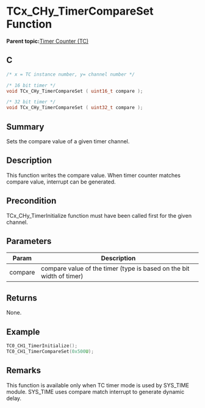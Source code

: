 # TCx\_CHy\_TimerCompareSet Function

**Parent topic:**[Timer Counter \(TC\)](GUID-B7C79854-BBCD-49B3-9EA3-C379E6A5FCE0.md)

## C

```c
/* x = TC instance number, y= channel number */

/* 16 bit timer */
void TCx_CHy_TimerCompareSet ( uint16_t compare );

/* 32 bit timer */
void TCx_CHy_TimerCompareSet ( uint32_t compare );
```

## Summary

Sets the compare value of a given timer channel.

## Description

This function writes the compare value. When timer counter matches compare value, interrupt can be generated.

## Precondition

TCx\_CHy\_TimerInitialize function must have been called first for the given channel.

## Parameters

|Param|Description|
|-----|-----------|
|compare|compare value of the timer \(type is based on the bit width of timer\)|

## Returns

None.

## Example

```c
TC0_CH1_TimerInitialize();
TC0_CH1_TimerCompareSet(0x500U);
```

## Remarks

This function is available only when TC timer mode is used by SYS\_TIME module. SYS\_TIME uses compare match interrupt to generate dynamic delay.

